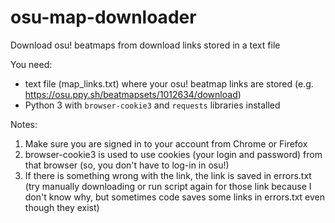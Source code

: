 # osu-map-downloader
Download osu! beatmaps from download links stored in a text file

You need:
* text file (map_links.txt) where your osu! beatmap links are stored (e.g. https://osu.ppy.sh/beatmapsets/1012634/download)
* Python 3 with `browser-cookie3` and `requests` libraries installed

Notes:
1. Make sure you are signed in to your account from Chrome or Firefox
2. browser-cookie3 is used to use cookies (your login and password) from that browser (so, you don't have to log-in in osu!)
3. If there is something wrong with the link, the link is saved in errors.txt (try manually downloading or run script again for those link because I don't know why, but sometimes code saves some links in errors.txt even though they exist)
